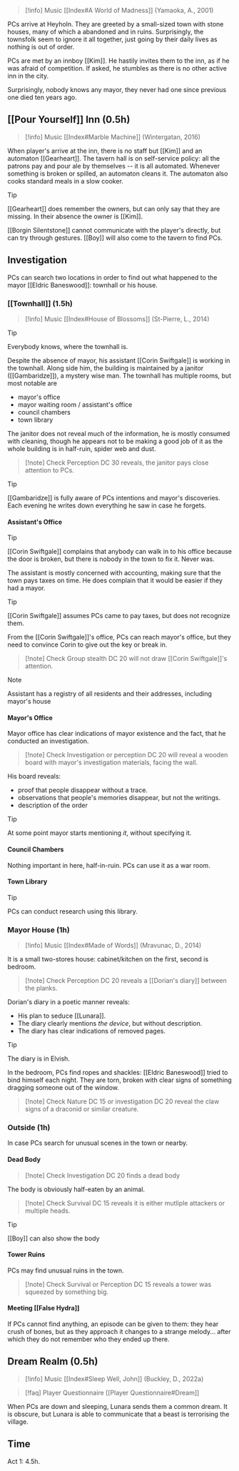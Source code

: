 > [!info] Music
> [[Index#A World of Madness]] (Yamaoka, A., 2001)

PCs arrive at Heyholn. They are greeted by a small-sized town with stone houses, many of which a abandoned and in ruins. Surprisingly, the townsfolk seem to ignore it all together, just going by their daily lives as nothing is out of order.

PCs are met by an innboy [[Kim]]. He hastily invites them to the inn, as if he was afraid of competition. If asked, he stumbles as there is no other active inn in the city.

Surprisingly, nobody knows any mayor, they never had one since previous one died ten years ago.
## [[Pour Yourself]] Inn (0.5h)
> [!info] Music
> [[Index#Marble Machine]] (Wintergatan, 2016)

When player's arrive at the inn, there is no staff but [[Kim]] and an automaton [[Gearheart]]. The tavern hall is on self-service policy: all the patrons pay and pour ale by themselves -- it is all automated. Whenever something is broken or spilled, an automaton cleans it. The automaton also cooks standard meals in a slow cooker.

> [!tip]
> [[Gearheart]] does remember the owners, but can only say that they are missing. In their absence the owner is [[Kim]].

[[Borgin Silentstone]] cannot communicate with the player's directly, but can try through gestures. [[Boy]] will also come to the tavern to find PCs.
## Investigation
PCs can search two locations in order to find out what happened to the mayor [[Eldric Baneswood]]: townhall or his house.
### [[Townhall]] (1.5h)
> [!info] Music
> [[Index#House of Blossoms]] (St-Pierre, L., 2014)

> [!tip]
> Everybody knows, where the townhall is.

Despite the absence of mayor, his assistant [[Corin Swiftgale]] is working in the townhall. Along side him, the building is maintained by a janitor ([[Gambaridze]]), a mystery wise man. The townhall has multiple rooms, but most notable are
- mayor's office
- mayor waiting room / assistant's office
- council chambers
- town library

The janitor does not reveal much of the information, he is mostly consumed with cleaning, though he appears not to be making a good job of it as the whole building is in half-ruin, spider web and dust.
> [!note] Check
> Perception DC 30 reveals, the janitor pays close attention to PCs.

> [!tip]
> [[Gambaridze]] is fully aware of PCs intentions and mayor's discoveries. Each evening he writes down everything he saw in case he forgets.
#### Assistant's Office
> [!tip]
> [[Corin Swiftgale]] complains that anybody can walk in to his office because the door is broken, but there is nobody in the town to fix it. Never was.

The assistant is mostly concerned with accounting, making sure that the town pays taxes on time. He does complain that it would be easier if they had a mayor.

> [!tip]
> [[Corin Swiftgale]] assumes PCs came to pay taxes, but does not recognize them.

From the [[Corin Swiftgale]]'s office, PCs can reach mayor's office, but they need to convince Corin to give out the key or break in.

> [!note] Check
> Group stealth DC 20 will not draw [[Corin Swiftgale]]'s attention.

> [!note]
> Assistant has a registry of all residents and their addresses, including mayor's house

#### Mayor's Office
Mayor office has clear indications of mayor existence and the fact, that he conducted an investigation. 

> [!note] Check
> Investigation or perception DC 20 will reveal a wooden board with mayor's investigation materials, facing the wall.

His board reveals:
- proof that people disappear without a trace.
- observations that people's memories disappear, but not the writings.
- description of the order

> [!tip]
> At some point mayor starts mentioning _it_, without specifying it.
#### Council Chambers
Nothing important in here, half-in-ruin. PCs can use it as a war room.
#### Town Library
> [!tip]
> PCs can conduct research using this library.
### Mayor House (1h)
> [!info] Music
> [[Index#Made of Words]] (Mravunac, D., 2014)

It is a small two-stores house: cabinet/kitchen on the first, second is bedroom.
> [!note] Check
> Perception DC 20 reveals a [[Dorian's diary]] between the planks.

Dorian's diary in a poetic manner reveals:
* His plan to seduce [[Lunara]].
* The diary clearly mentions _the device_, but without description.
* The diary has clear indications of removed pages.

> [!tip]
> The diary is in Elvish.

In the bedroom, PCs find ropes and shackles: [[Eldric Baneswood]] tried to bind himself each night. They are torn, broken with clear signs of something dragging someone out of the window.

>[!note] Check
>Nature DC 15 or investigation DC 20 reveal the claw signs of a draconid or similar creature.
### Outside (1h)
In case PCs search for unusual scenes in the town or nearby.

#### Dead Body
>[!note] Check
>Investigation DC 20 finds a dead body

The body is obviously half-eaten by an animal.

> [!note] Check
> Survival DC 15 reveals it is either mutliple attackers or multiple heads.

> [!tip]
> [[Boy]] can also show the body

#### Tower Ruins
PCs may find unusual ruins in the town.

> [!note] Check
> Survival or Perception DC 15 reveals a tower was squeezed by something big.
#### Meeting [[False Hydra]]
If PCs cannot find anything, an episode can be given to them: they hear crush of bones, but as they approach it changes to a strange melody... after which they do not remember who they ended up there.
## Dream Realm (0.5h)
> [!info] Music
> [[Index#Sleep Well, John]] (Buckley, D., 2022a)

> [!faq] Player Questionnaire
> [[Player Questionnaire#Dream]]

When PCs are down and sleeping, Lunara sends them a common dream. It is obscure, but Lunara is able to communicate that a beast is terrorising the village.
## Time
Act 1: 4.5h.